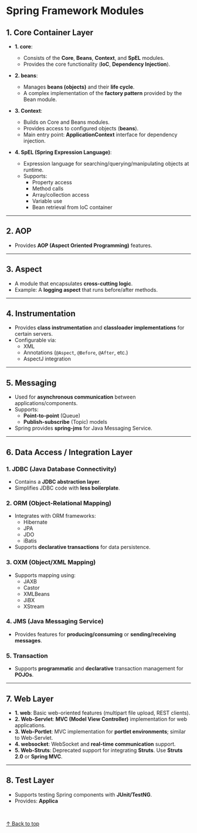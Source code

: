 
<h1>Spring Framework Modules</h1>

## 1. Core Container Layer

- **1. core**:  
    - Consists of the **Core**, **Beans**, **Context**, and **SpEL** modules.  
    - Provides the core functionality (**IoC**, **Dependency Injection**).

- **2. beans**:  
    - Manages **beans (objects)** and their **life cycle**.  
    - A complex implementation of the **factory pattern** provided by the Bean module.

- **3. Context**:  
    - Builds on Core and Beans modules.  
    - Provides access to configured objects (**beans**).  
    - Main entry point: **ApplicationContext** interface for dependency injection.

- **4. SpEL (Spring Expression Language)**:  
    - Expression language for searching/querying/manipulating objects at runtime.  
    - Supports:
        - Property access  
        - Method calls  
        - Array/collection access  
        - Variable use  
        - Bean retrieval from IoC container  

---

## 2. AOP

- Provides **AOP (Aspect Oriented Programming)** features.

---

## 3. Aspect

- A module that encapsulates **cross-cutting logic**.  
- Example: A **logging aspect** that runs before/after methods.

---
## 4. Instrumentation

- Provides **class instrumentation** and **classloader implementations** for certain servers.  
- Configurable via:
   - XML  
   - Annotations (`@Aspect`, `@Before`, `@After`, etc.)  
   - AspectJ integration

---

## 5. Messaging

- Used for **asynchronous communication** between applications/components.  
- Supports:
   - **Point-to-point** (Queue)  
   - **Publish-subscribe** (Topic) models  
- Spring provides **spring-jms** for Java Messaging Service.

---
## 6. Data Access / Integration Layer

<h3>1. JDBC (Java Database Connectivity)</h3> 

- Contains a **JDBC abstraction layer**.  
- Simplifies JDBC code with **less boilerplate**.

<h3>2. ORM (Object-Relational Mapping)</h3>

- Integrates with ORM frameworks:
   - Hibernate  
   - JPA  
   - JDO  
   - iBatis  
- Supports **declarative transactions** for data persistence.

<h3>3. OXM (Object/XML Mapping)</h3>

- Supports mapping using:
  - JAXB  
  - Castor  
  - XMLBeans  
  - JiBX  
  - XStream

<h3>4. JMS (Java Messaging Service)</h3>

- Provides features for **producing/consuming** or **sending/receiving messages**.

<h3>5. Transaction</h3>


- Supports **programmatic** and **declarative** transaction management for **POJOs**.

---
## 7. Web Layer

- **1. web**: Basic web-oriented features (multipart file upload, REST clients).  
- **2. Web-Servlet**: **MVC (Model View Controller)** implementation for web applications.  
- **3. Web-Portlet**: MVC implementation for **portlet environments**; similar to Web-Servlet.  
- **4. websocket**: WebSocket and **real-time communication** support.  
- **5. Web-Struts**: Deprecated support for integrating **Struts**. Use **Struts 2.0** or **Spring MVC**.

---
## 8. Test Layer

- Supports testing Spring components with **JUnit/TestNG**.  
- Provides: **Applica**
<br>

[↑ Back to top](#top)
